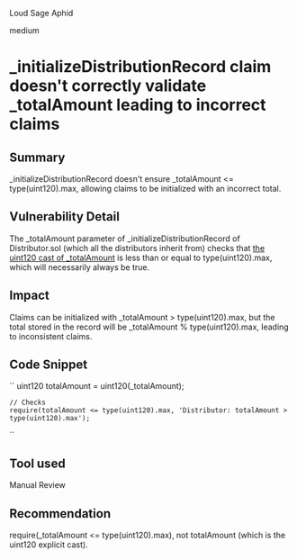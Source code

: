 Loud Sage Aphid

medium

# _initializeDistributionRecord claim doesn't correctly validate _totalAmount leading to incorrect claims

## Summary
_initializeDistributionRecord doesn't ensure _totalAmount <= type(uint120).max, allowing claims to be initialized with an incorrect total.

## Vulnerability Detail
The _totalAmount parameter of _initializeDistributionRecord of Distributor.sol (which all the distributors inherit from) checks that [the uint120 cast of _totalAmount](https://github.com/sherlock-audit/2023-06-tokensoft/blob/main/contracts/contracts/claim/abstract/Distributor.sol#L51-L54) is less than or equal to type(uint120).max, which will necessarily always be true.

## Impact
Claims can be initialized with _totalAmount > type(uint120).max, but the total stored in the record will be _totalAmount % type(uint120).max, leading to inconsistent claims. 

## Code Snippet
``
    uint120 totalAmount = uint120(_totalAmount);


    // Checks
    require(totalAmount <= type(uint120).max, 'Distributor: totalAmount > type(uint120).max');
``

## Tool used
Manual Review

## Recommendation
require(_totalAmount <= type(uint120).max), not totalAmount (which is the uint120 explicit cast).